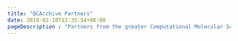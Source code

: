 ```yaml
---
title: "QCArchive Partners"
date: 2019-02-28T12:35:54+06:00
pageDescription : "Partners from the greater Computational Molecular Science community doing awesome things with the QCArchive."
---
```


